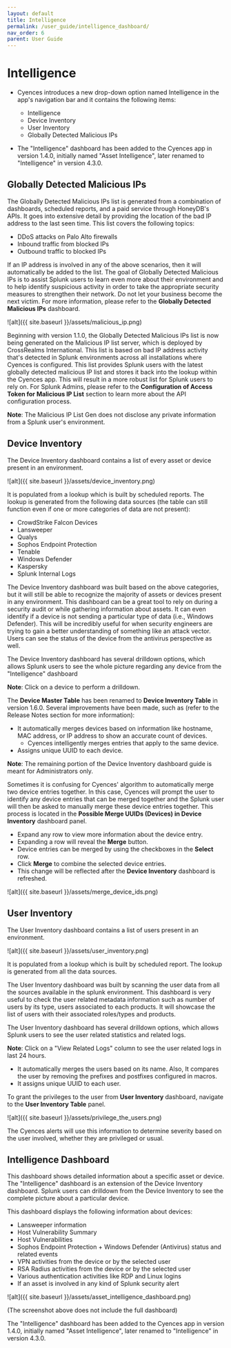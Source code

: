 ```yaml
---
layout: default
title: Intelligence
permalink: /user_guide/intelligence_dashboard/
nav_order: 6
parent: User Guide
---
```


# Intelligence 

* Cyences introduces a new drop-down option named Intelligence in the app's navigation bar and it contains the following items:

    * Intelligence
    * Device Inventory
    * User Inventory
    * Globally Detected Malicious IPs

* The "Intelligence" dashboard has been added to the Cyences app in version 1.4.0, initially named "Asset Intelligence", later renamed to "Intelligence" in version 4.3.0.

## Globally Detected Malicious IPs

The Globally Detected Malicious IPs list is generated from a combination of dashboards, scheduled reports, and a paid service through HoneyDB's APIs. It goes into extensive detail by providing the location of the bad IP address to the last seen time. This list covers the following topics: 

* DDoS attacks on Palo Alto firewalls
* Inbound traffic from blocked IPs
* Outbound traffic to blocked IPs

If an IP address is involved in any of the above scenarios, then it will automatically be added to the list. The goal of Globally Detected Malicious IPs is to assist Splunk users to learn even more about their environment and to help identify suspicious activity in order to take the appropriate security measures to strengthen their network. Do not let your business become the next victim. For more information, please refer to the **Globally Detected Malicious IPs** dashboard. 

![alt]({{ site.baseurl }}/assets/malicious_ip.png)

Beginning with version 1.1.0, the Globally Detected Malicious IPs list is now being generated on the Malicious IP list server, which is deployed by CrossRealms International. This list is based on bad IP address activity that's detected in Splunk environments across all installations where Cyences is configured. This list provides Splunk users with the latest globally detected malicious IP list and stores it back into the lookup within the Cyences app. This will result in a more robust list for Splunk users to rely on. For Splunk Admins, please refer to the **Configuration of Access Token for Malicious IP List** section to learn more about the API configuration process. 

**Note**: The Malicious IP List Gen does not disclose any private information from a Splunk user's environment.

## Device Inventory

The Device Inventory dashboard contains a list of every asset or device present in an environment. 

![alt]({{ site.baseurl }}/assets/device_inventory.png)

It is populated from a lookup which is built by scheduled reports. The lookup is generated from the following data sources (the table can still function even if one or more categories of data are not present): 

* CrowdStrike Falcon Devices
* Lansweeper
* Qualys
* Sophos Endpoint Protection
* Tenable
* Windows Defender
* Kaspersky
* Splunk Internal Logs

The Device Inventory dashboard was built based on the above categories, but it will still be able to recognize the majority of assets or devices present in any environment. This dashboard can be a great tool to rely on during a security audit or while gathering information about assets. It can even identify if a device is not sending a particular type of data (i.e., Windows Defender). This will be incredibly useful for when security engineers are trying to gain a better understanding of something like an attack vector. Users can see the status of the device from the antivirus perspective as well.  

The Device Inventory dashboard has several drilldown options, which allows Splunk users to see the whole picture regarding any device from the "Intelligence" dashboard  

**Note**: Click on a device to perform a drilldown. 

The **Device Master Table** has been renamed to **Device Inventory Table** in version 1.6.0. Several improvements have been made, such as (refer to the Release Notes section for more information):

* It automatically merges devices based on information like hostname, MAC address, or IP address to show an accurate count of devices. 
    * Cyences intelligently merges entries that apply to the same device. 
* Assigns unique UUID to each device. 

**Note**: The remaining portion of the Device Inventory dashboard guide is meant for Administrators only.

Sometimes it is confusing for Cyences' algorithm to automatically merge two device entries together. In this case, Cyences will prompt the user to identify any device entries that can be merged together and the Splunk user will then be asked to manually merge these device entries together. This process is located in the **Possible Merge UUIDs (Devices) in Device Inventory** dashboard panel.

* Expand any row to view more information about the device entry. 
* Expanding a row will reveal the **Merge** button. 
* Device entries can be merged by using the checkboxes in the **Select** row. 
* Click **Merge** to combine the selected device entries.  
* This change will be reflected after the **Device Inventory** dashboard is refreshed. 

![alt]({{ site.baseurl }}/assets/merge_device_ids.png)


## User Inventory

The User Inventory dashboard contains a list of users present in an environment.

![alt]({{ site.baseurl }}/assets/user_inventory.png)

It is populated from a lookup which is built by scheduled report. The lookup is generated from all the data sources.

The User Inventory dashboard was built by scanning the user data from all the sources available in the splunk environment. This dashboard is very useful to check the user related metadata information such as number of users by its type, users associated to each products. It will showcase the list of users with their associated roles/types and products. 

The User Inventory dashboard has several drilldown options, which allows Splunk users to see the user related statistics and related logs.

**Note**: Click on a "View Related Logs" column to see the user related logs in last 24 hours. 

* It automatically merges the users based on its name. Also, It compares the user by removing the prefixes and postfixes configured in macros. 
* It assigns unique UUID to each user.

To grant the privileges to the user from **User Inventory** dashboard, navigate to the **User Inventory Table** panel.

![alt]({{ site.baseurl }}/assets/privilege_the_users.png)

The Cyences alerts will use this information to determine severity based on the user involved, whether they are privileged or usual.

## Intelligence Dashboard

This dashboard shows detailed information about a specific asset or device. The "Intelligence" dashboard is an extension of the Device Inventory dashboard. Splunk users can drilldown from the Device Inventory to see the complete picture about a particular device. 

This dashboard displays the following information about devices: 

* Lansweeper information 
* Host Vulnerability Summary
* Host Vulnerabilities
* Sophos Endpoint Protection + Windows Defender (Antivirus) status and related events 
* VPN activities from the device or by the selected user
* RSA Radius activities from the device or by the selected user
* Various authentication activities like RDP and Linux logins
* If an asset is involved in any kind of Splunk security alert

![alt]({{ site.baseurl }}/assets/asset_intelligence_dashboard.png)

(The screenshot above does not include the full dashboard)

The "Intelligence" dashboard has been added to the Cyences app in version 1.4.0, initially named "Asset Intelligence", later renamed to "Intelligence" in version 4.3.0.